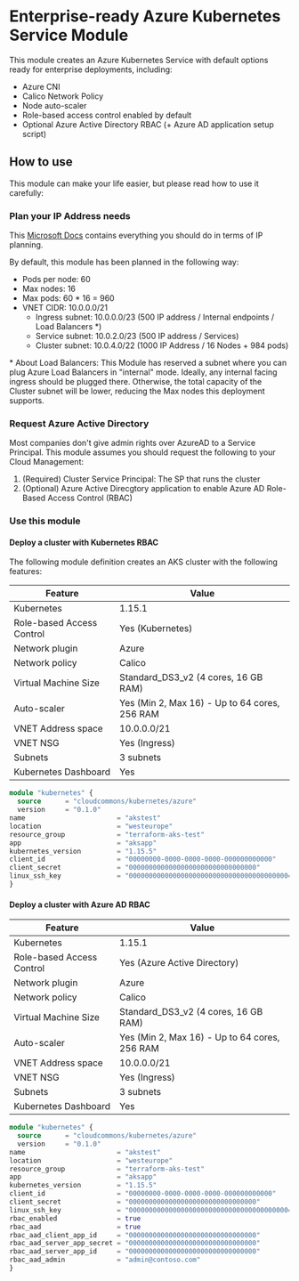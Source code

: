 # Enterprise-ready Azure Kubernetes Service Module

This module creates an Azure Kubernetes Service with default options ready for enterprise deployments, including:

* Azure CNI
* Calico Network Policy
* Node auto-scaler
* Role-based access control enabled by default
* Optional Azure Active Directory RBAC (+ Azure AD application setup script)

## How to use

This module can make your life easier, but please read how to use it carefully:

### Plan your IP Address needs

This [Microsoft Docs](https://docs.microsoft.com/en-us/azure/aks/configure-azure-cni#plan-ip-addressing-for-your-cluster) contains everything you should do in terms of IP planning.

By default, this module has been planned in the following way:

* Pods per node: 60
* Max nodes: 16
* Max pods: 60 * 16 = 960
* VNET CIDR: 10.0.0.0/21
  * Ingress subnet: 10.0.0.0/23 (500 IP address / Internal endpoints / Load Balancers \*)
  * Service subnet: 10.0.2.0/23 (500 IP address / Services)
  * Cluster subnet: 10.0.4.0/22 (1000 IP Address / 16 Nodes + 984 pods)

\* About Load Balancers: This Module has reserved a subnet where you can plug Azure Load Balancers in "internal" mode. Ideally, any internal facing ingress should be plugged there. Otherwise, the total capacity of the Cluster subnet will be lower, reducing the Max nodes this deployment supports.

### Request Azure Active Directory

Most companies don't give admin rights over AzureAD to a Service Principal. This module assumes you should request the following to your Cloud Management:

1. (Required) Cluster Service Principal: The SP that runs the cluster
2. (Optional) Azure Active Direcgtory application to enable Azure AD Role-Based Access Control (RBAC)

### Use this module

#### Deploy a cluster with Kubernetes RBAC

The following module definition creates an AKS cluster with the following features:

| Feature                   | Value                                         |
| ------------------------- | --------------------------------------------- |
| Kubernetes                | 1.15.1                                        |
| Role-based Access Control | Yes (Kubernetes)                              |
| Network plugin            | Azure                                         |
| Network policy            | Calico                                        |
| Virtual Machine Size      | Standard_DS3_v2 (4 cores, 16 GB RAM)          |
| Auto-scaler               | Yes (Min 2, Max 16) - Up to 64 cores, 256 RAM |
| VNET Address space        | 10.0.0.0/21                                   |
| VNET NSG                  | Yes (Ingress)                                 |
| Subnets                   | 3 subnets                                     |
| Kubernetes Dashboard      | Yes                                           |

```tf
module "kubernetes" {
  source      = "cloudcommons/kubernetes/azure"
  version     = "0.1.0"
name                       = "akstest"
location                   = "westeurope"
resource_group             = "terraform-aks-test"
app                        = "aksapp"
kubernetes_version         = "1.15.5"
client_id                  = "00000000-0000-0000-0000-000000000000"
client_secret              = "00000000000000000000000000000000"
linux_ssh_key              = "0000000000000000000000000000000000000000="
}
```

#### Deploy a cluster with Azure AD RBAC

| Feature                   | Value                                         |
| ------------------------- | --------------------------------------------- |
| Kubernetes                | 1.15.1                                        |
| Role-based Access Control | Yes (Azure Active Directory)                  |
| Network plugin            | Azure                                         |
| Network policy            | Calico                                        |
| Virtual Machine Size      | Standard_DS3_v2 (4 cores, 16 GB RAM)          |
| Auto-scaler               | Yes (Min 2, Max 16) - Up to 64 cores, 256 RAM |
| VNET Address space        | 10.0.0.0/21                                   |
| VNET NSG                  | Yes (Ingress)                                 |
| Subnets                   | 3 subnets                                     |
| Kubernetes Dashboard      | Yes                                           |

```tf
module "kubernetes" {
  source      = "cloudcommons/kubernetes/azure"
  version     = "0.1.0"
name                       = "akstest"
location                   = "westeurope"
resource_group             = "terraform-aks-test"
app                        = "aksapp"
kubernetes_version         = "1.15.5"
client_id                  = "00000000-0000-0000-0000-000000000000"
client_secret              = "00000000000000000000000000000000"
linux_ssh_key              = "0000000000000000000000000000000000000000="
rbac_enabled               = true
rbac_aad                   = true
rbac_aad_client_app_id     = "00000000000000000000000000000000"
rbac_aad_server_app_secret = "00000000000000000000000000000000"
rbac_aad_server_app_id     = "00000000000000000000000000000000"
rbac_aad_admin             = "admin@contoso.com"
}
```
